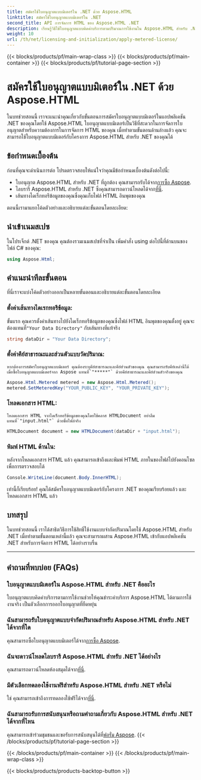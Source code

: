 ```yaml
---
title: สมัครใช้ใบอนุญาตแบบมิเตอร์ใน .NET ด้วย Aspose.HTML
linktitle: สมัครใช้ใบอนุญาตแบบมิเตอร์ใน .NET
second_title: API การจัดการ HTML ของ Aspose.HTML .NET
description: เรียนรู้วิธีใช้ใบอนุญาตแบบคิดค่าบริการตามปริมาณการใช้งานใน Aspose.HTML สำหรับ .NET จัดการความต้องการในการจัดการ HTML ของคุณอย่างมีประสิทธิภาพ เริ่มต้นเลยตอนนี้!
weight: 10
url: /th/net/licensing-and-initialization/apply-metered-license/
---
```


{{< blocks/products/pf/main-wrap-class >}}
{{< blocks/products/pf/main-container >}}
{{< blocks/products/pf/tutorial-page-section >}}

# สมัครใช้ใบอนุญาตแบบมิเตอร์ใน .NET ด้วย Aspose.HTML

ในบทช่วยสอนนี้ เราจะแนะนำคุณเกี่ยวกับขั้นตอนการสมัครใบอนุญาตแบบมิเตอร์ในแอปพลิเคชัน .NET ของคุณโดยใช้ Aspose.HTML ใบอนุญาตแบบมิเตอร์เป็นวิธีที่สะดวกในการจัดการใบอนุญาตสำหรับความต้องการในการจัดการ HTML ของคุณ เมื่อทำตามขั้นตอนด้านล่างแล้ว คุณจะสามารถใช้ใบอนุญาตแบบมิเตอร์กับโครงการ Aspose.HTML สำหรับ .NET ของคุณได้

## ข้อกำหนดเบื้องต้น

ก่อนที่คุณจะดำเนินการต่อ โปรดตรวจสอบให้แน่ใจว่าคุณมีข้อกำหนดเบื้องต้นดังต่อไปนี้:

-  ใบอนุญาต Aspose.HTML สำหรับ .NET ที่ถูกต้อง คุณสามารถรับได้จาก[การซื้อ Aspose](https://purchase.aspose.com/buy).
-  ไลบรารี Aspose.HTML สำหรับ .NET ซึ่งคุณสามารถดาวน์โหลดได้จาก[ที่นี่](https://releases.aspose.com/html/net/).
- เส้นทางไดเร็กทอรีข้อมูลของคุณซึ่งคุณเก็บไฟล์ HTML อินพุตของคุณ

ตอนนี้เรามาแยกโค้ดตัวอย่างและอธิบายแต่ละขั้นตอนโดยละเอียด:

## นำเข้าเนมสเปซ

ในโปรเจ็กต์ .NET ของคุณ คุณต้องรวมเนมสเปซที่จำเป็น เพิ่มคำสั่ง using ต่อไปนี้ที่ด้านบนของไฟล์ C# ของคุณ:

```csharp
using Aspose.Html;
```

## คำแนะนำทีละขั้นตอน

ที่นี่เราจะแบ่งโค้ดตัวอย่างออกเป็นหลายขั้นตอนและอธิบายแต่ละขั้นตอนโดยละเอียด

### ตั้งค่าเส้นทางไดเรกทอรีข้อมูล:

   ขั้นแรก คุณควรตั้งค่าเส้นทางไปยังไดเร็กทอรีข้อมูลของคุณซึ่งไฟล์ HTML อินพุตของคุณตั้งอยู่ คุณจะต้องแทนที่`"Your Data Directory"` กับเส้นทางที่แท้จริง

   ```csharp
   string dataDir = "Your Data Directory";
   ```

### ตั้งค่าคีย์สาธารณะและส่วนตัวแบบวัดปริมาณ:

    หากต้องการสมัครใบอนุญาตแบบมิเตอร์ คุณต้องระบุคีย์สาธารณะและคีย์ส่วนตัวของคุณ คุณสามารถรับคีย์เหล่านี้ได้เมื่อซื้อใบอนุญาตแบบมิเตอร์จาก Aspose แทนที่`"*****"` ด้วยคีย์สาธารณะและคีย์ส่วนตัวจริงของคุณ

   ```csharp
   Aspose.Html.Metered metered = new Aspose.Html.Metered();
   metered.SetMeteredKey("YOUR_PUBLIC_KEY", "YOUR_PRIVATE_KEY");
   ```

### โหลดเอกสาร HTML:

    โหลดเอกสาร HTML จากไดเร็กทอรีข้อมูลของคุณโดยใช้คลาส HTMLDocument อย่าลืมแทนที่`"input.html"` ด้วยชื่อไฟล์จริง

   ```csharp
   HTMLDocument document = new HTMLDocument(dataDir + "input.html");
   ```

### พิมพ์ HTML ด้านใน:

   หลังจากโหลดเอกสาร HTML แล้ว คุณสามารถเข้าถึงและพิมพ์ HTML ภายในของไฟล์ไปยังคอนโซลเพื่อการตรวจสอบได้

   ```csharp
   Console.WriteLine(document.Body.InnerHTML);
   ```

เท่านี้ก็เรียบร้อย! คุณได้สมัครใบอนุญาตแบบมิเตอร์กับโครงการ .NET ของคุณเรียบร้อยแล้ว และโหลดเอกสาร HTML แล้ว

## บทสรุป

ในบทช่วยสอนนี้ เราได้สาธิตวิธีการใช้สิทธิ์ใช้งานแบบจำกัดปริมาณโดยใช้ Aspose.HTML สำหรับ .NET เมื่อทำตามขั้นตอนเหล่านี้แล้ว คุณจะสามารถผสาน Aspose.HTML เข้ากับแอปพลิเคชัน .NET สำหรับการจัดการ HTML ได้อย่างราบรื่น

---

## คำถามที่พบบ่อย (FAQs)

### ใบอนุญาตแบบมิเตอร์ใน Aspose.HTML สำหรับ .NET คืออะไร
ใบอนุญาตแบบคิดค่าบริการตามการใช้งานช่วยให้คุณชำระค่าบริการ Aspose.HTML ได้ตามการใช้งานจริง เป็นตัวเลือกการออกใบอนุญาตที่ยืดหยุ่น

### ฉันสามารถรับใบอนุญาตแบบจำกัดปริมาณสำหรับ Aspose.HTML สำหรับ .NET ได้จากที่ใด
 คุณสามารถซื้อใบอนุญาตแบบมิเตอร์ได้จาก[การซื้อ Aspose](https://purchase.aspose.com/buy).

### ฉันจะดาวน์โหลดไลบรารี Aspose.HTML สำหรับ .NET ได้อย่างไร
 คุณสามารถดาวน์โหลดห้องสมุดได้จาก[ที่นี่](https://releases.aspose.com/html/net/).

### มีตัวเลือกทดลองใช้งานฟรีสำหรับ Aspose.HTML สำหรับ .NET หรือไม่
 ใช่ คุณสามารถเข้าถึงการทดลองใช้ฟรีได้จาก[ที่นี่](https://releases.aspose.com/).

### ฉันสามารถรับการสนับสนุนหรือถามคำถามเกี่ยวกับ Aspose.HTML สำหรับ .NET ได้จากที่ไหน
 คุณสามารถเข้าร่วมชุมชนและขอรับการสนับสนุนได้ที่[ฟอรั่ม Aspose](https://forum.aspose.com/).
{{< /blocks/products/pf/tutorial-page-section >}}

{{< /blocks/products/pf/main-container >}}
{{< /blocks/products/pf/main-wrap-class >}}

{{< blocks/products/products-backtop-button >}}
